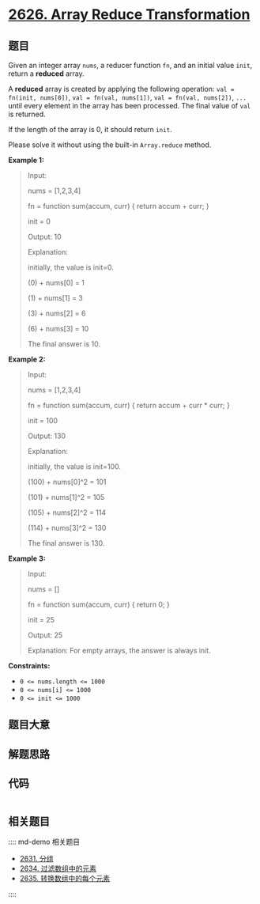 # [2626. Array Reduce Transformation](https://leetcode.com/problems/array-reduce-transformation)

## 题目

Given an integer array `nums`, a reducer function `fn`, and an initial value
`init`, return a  **reduced**  array.

A  **reduced**  array is created by applying the following operation: `val =
fn(init, nums[0])`, `val = fn(val, nums[1])`, `val = fn(val, nums[2])`, `...`
until every element in the array has been processed. The final value of `val`
is returned.

If the length of the array is 0, it should return `init`.

Please solve it without using the built-in `Array.reduce` method.



**Example 1:**

> Input: 
> 
> nums = [1,2,3,4]
> 
> fn = function sum(accum, curr) { return accum + curr; }
> 
> init = 0
> 
> Output: 10
> 
> Explanation:
> 
> initially, the value is init=0.
> 
> (0) + nums[0] = 1
> 
> (1) + nums[1] = 3
> 
> (3) + nums[2] = 6
> 
> (6) + nums[3] = 10
> 
> The final answer is 10.

**Example 2:**

> Input: 
> 
> nums = [1,2,3,4]
> 
> fn = function sum(accum, curr) { return accum + curr * curr; }
> 
> init = 100
> 
> Output: 130
> 
> Explanation:
> 
> initially, the value is init=100.
> 
> (100) + nums[0]^2 = 101
> 
> (101) + nums[1]^2 = 105
> 
> (105) + nums[2]^2 = 114
> 
> (114) + nums[3]^2 = 130
> 
> The final answer is 130.

**Example 3:**

> Input: 
> 
> nums = []
> 
> fn = function sum(accum, curr) { return 0; }
> 
> init = 25
> 
> Output: 25
> 
> Explanation: For empty arrays, the answer is always init.

**Constraints:**

  * `0 <= nums.length <= 1000`
  * `0 <= nums[i] <= 1000`
  * `0 <= init <= 1000`


## 题目大意

## 解题思路

## 代码

```javascript

```

## 相关题目

:::: md-demo 相关题目
- [2631. 分组](https://leetcode.com/problems/group-by)
- [2634. 过滤数组中的元素](https://leetcode.com/problems/filter-elements-from-array)
- [2635. 转换数组中的每个元素](https://leetcode.com/problems/apply-transform-over-each-element-in-array)

::::
